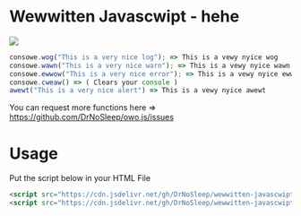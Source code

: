 # Wewwitten Javascwipt - hehe
<a href=https://www.npmjs.com/package/wewwitten-javascwipt><img src=https://github.com/DrNoSleep/wewwitten-javascwipt/actions/workflows/npmpub.yml/badge.svg ></a>

```js
consowe.wog("This is a very nice log"); => This is a vewy nyice wog
consowe.wawn("This is a very nice warn"); => This is a vewy nyice wawn
consowe.ewwow("This is a very nice error"); => This is a vewy nyice ewwow
consowe.cweaw() => ( Clears your console )
awewt("This is a very nice alert") => This is a vewy nyice awewt
```

You can request more functions here => https://github.com/DrNoSleep/owo.js/issues


# Usage
Put the script below in your HTML File
```HTML
<script src="https://cdn.jsdelivr.net/gh/DrNoSleep/wewwitten-javascwipt@main/index.js"></script>
<script src="https://cdn.jsdelivr.net/gh/DrNoSleep/wewwitten-javascwipt@main/index.min.js"></script>
```
